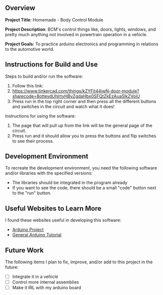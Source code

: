 ## Overview

**Project Title**: Homemade - Body Control Module

**Project Description**: BCM's control things like, doors, lights, windows, and pretty much anything not involved in powertrain operation in a vehicle. 

**Project Goals**: To practice arduino electronics and programming in relations to the automotive world.

## Instructions for Build and Use

Steps to build and/or run the software:

1. Follow this link:
2. https://www.tinkercad.com/things/kZYFjt44iwN-door-module?sharecode=8ottevdUhlrtyHBvZgdaHbx0SFQtZkEzAuaSlkZVoiU
3. Press run in the top right corner and then press all the different buttons and switches in the circuit and watch what it does! 

Instructions for using the software:

1. The page that will pull up from the link will be the general page of the circuit.
2. Press run and it should allow you to press the buttons and flip switches to see their process.

## Development Environment 

To recreate the development environment, you need the following software and/or libraries with the specified versions:

* The libraries should be integrated in the program already
* If you want to see the code, there should be a small "code" button next to the "run" button. 

## Useful Websites to Learn More

I found these websites useful in developing this software:

* [Arduino Project](https://www.tinkercad.com/things/gS8eUGQTQ6R-wss-board?sharecode=cOvog1qoJZmg9mEGyF8Qpb_-bkPiA2A_oxmmPtTtAlo)
* [General Arduino Tutorial](https://www.youtube.com/watch?v=BLrHTHUjPuw)

## Future Work

The following items I plan to fix, improve, and/or add to this project in the future:

* [ ] Integrate it in a vehicle
* [ ] Control more internal assemblies
* [ ] Make it IRL with my arduino board
